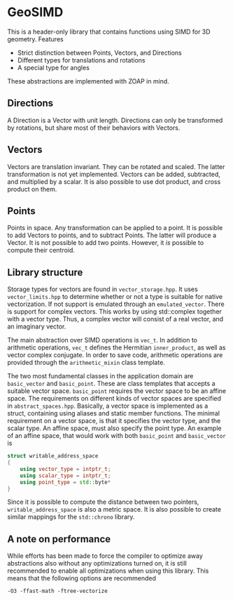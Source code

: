 GeoSIMD
=======
This is a header-only library that contains functions using SIMD for 3D geometry. Features

 * Strict distinction between Points, Vectors, and Directions
 * Different types for translations and rotations
 * A special type for angles

These abstractions are implemented with ZOAP in mind.

Directions
----------
A Direction is a Vector with unit length. Directions can only be transformed by rotations, but share most of their behaviors with Vectors.

Vectors
-------
Vectors are translation invariant. They can be rotated and scaled. The latter transformation is not yet implemented. Vectors can be added, subtracted, and multiplied by a scalar. It is also possible to use dot product, and cross product on them.

Points
------
Points in space. Any transformation can be applied to a point. It is possible to add Vectors to points, and to subtract Points. The latter will produce a Vector. It is not possible to add two points. However, it *is* possible to compute their centroid.

Library structure
-----------------
Storage types for vectors are found in `vector_storage.hpp`. It uses `vector_limits.hpp` to determine whether or not a type is suitable for native vectorization. If not support is emulated through an `emulated_vector`. There is support for complex vectors. This works by using std::complex together with a vector type. Thus, a complex vector will consist of a real vector, and an imaginary vector.

The main abstraction over SIMD operations is `vec_t`. In addition to arithmetic operations, `vec_t` defines the Hermitian `inner_product`, as well as vector complex conjugate. In order to save code, arithmetic operations are provided through the `arithmetic_mixin` class template.

The two most fundamental classes in the application domain are `basic_vector` and `basic_point`. These are class templates that accepts a suitable vector space. `basic_point` requires the vector space to be an affine space. The requirements on different kinds of vector spaces are specified in `abstract_spaces.hpp`. Basically, a vector space is implemented as a struct, containing using aliases and static member functions. The minimal requirement on a vector space, is that it specifies the vector type, and the scalar type. An affine space, must also specify the point type. An example of an affine space, that would work with both `basic_point` and `basic_vector` is

```c++
struct writable_address_space
{
	using vector_type = intptr_t;
	using scalar_type = intptr_t;
	using point_type = std::byte*
}
```

Since it is possible to compute the distance between two pointers, `writable_address_space` is also a metric space. It is also possible to create similar mappings for the `std::chrono` library.

A note on performance
---------------------
While efforts has been made to force the compiler to optimize away abstractions also without any optimizations turned on, it is still recommended to enable all optimizations when using this library. This means that the following options are recommended

`-O3 -ffast-math -ftree-vectorize`